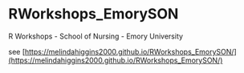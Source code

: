 # RWorkshops_EmorySON

R Workshops - School of Nursing - Emory University

see [https://melindahiggins2000.github.io/RWorkshops_EmorySON/](https://melindahiggins2000.github.io/RWorkshops_EmorySON/)
